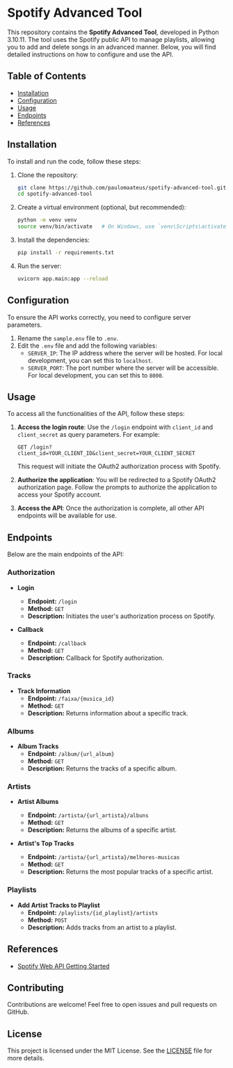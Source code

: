 # Spotify Advanced Tool

This repository contains the **Spotify Advanced Tool**, developed in Python 3.10.11. The tool uses the Spotify public API to manage playlists, allowing you to add and delete songs in an advanced manner. Below, you will find detailed instructions on how to configure and use the API.

## Table of Contents

- [Installation](#installation)
- [Configuration](#configuration)
- [Usage](#usage)
- [Endpoints](#endpoints)
- [References](#references)

## Installation

To install and run the code, follow these steps:

1. Clone the repository:
   ```bash
   git clone https://github.com/paulomaateus/spotify-advanced-tool.git
   cd spotify-advanced-tool
   ```

2. Create a virtual environment (optional, but recommended):
   ```bash
   python -m venv venv
   source venv/bin/activate   # On Windows, use `venv\Scripts\activate`
   ```

3. Install the dependencies:
   ```bash
   pip install -r requirements.txt
   ```

4. Run the server:
   ```bash
   uvicorn app.main:app --reload
   ```

## Configuration

To ensure the API works correctly, you need to configure server parameters.

1. Rename the `sample.env` file to `.env`.
2. Edit the `.env` file and add the following variables:
   - `SERVER_IP`: The IP address where the server will be hosted. For local development, you can set this to `localhost`.
   - `SERVER_PORT`: The port number where the server will be accessible. For local development, you can set this to `8000`.

## Usage

To access all the functionalities of the API, follow these steps:

1. **Access the login route**: Use the `/login` endpoint with `client_id` and `client_secret` as query parameters. For example:
   ```
   GET /login?client_id=YOUR_CLIENT_ID&client_secret=YOUR_CLIENT_SECRET
   ```
   This request will initiate the OAuth2 authorization process with Spotify.

2. **Authorize the application**: You will be redirected to a Spotify OAuth2 authorization page. Follow the prompts to authorize the application to access your Spotify account.

3. **Access the API**: Once the authorization is complete, all other API endpoints will be available for use.

## Endpoints

Below are the main endpoints of the API:

### Authorization

- **Login**
  - **Endpoint:** `/login`
  - **Method:** `GET`
  - **Description:** Initiates the user's authorization process on Spotify.

- **Callback**
  - **Endpoint:** `/callback`
  - **Method:** `GET`
  - **Description:** Callback for Spotify authorization.

### Tracks

- **Track Information**
  - **Endpoint:** `/faixa/{musica_id}`
  - **Method:** `GET`
  - **Description:** Returns information about a specific track.

### Albums

- **Album Tracks**
  - **Endpoint:** `/album/{url_album}`
  - **Method:** `GET`
  - **Description:** Returns the tracks of a specific album.

### Artists

- **Artist Albums**
  - **Endpoint:** `/artista/{url_artista}/albuns`
  - **Method:** `GET`
  - **Description:** Returns the albums of a specific artist.

- **Artist's Top Tracks**
  - **Endpoint:** `/artista/{url_artista}/melhores-musicas`
  - **Method:** `GET`
  - **Description:** Returns the most popular tracks of a specific artist.

### Playlists

- **Add Artist Tracks to Playlist**
  - **Endpoint:** `/playlists/{id_playlist}/artists`
  - **Method:** `POST`
  - **Description:** Adds tracks from an artist to a playlist.

## References

- [Spotify Web API Getting Started](https://developer.spotify.com/documentation/web-api/tutorials/getting-started)

## Contributing

Contributions are welcome! Feel free to open issues and pull requests on GitHub.

## License

This project is licensed under the MIT License. See the [LICENSE](LICENSE) file for more details.
